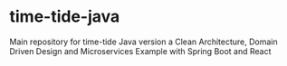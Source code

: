 # time-tide-java
Main repository for time-tide Java version a Clean Architecture, Domain Driven Design and Microservices Example with Spring Boot and React
